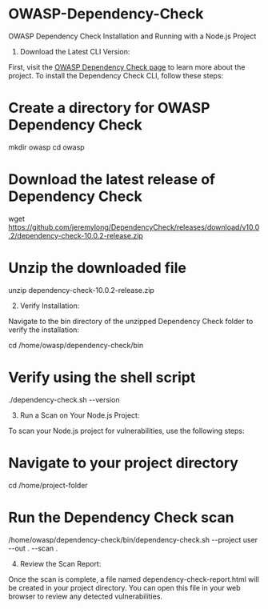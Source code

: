 # OWASP-Dependency-Check

OWASP Dependency Check Installation and Running with a Node.js Project

1. Download the Latest CLI Version:

First, visit the [OWASP Dependency Check page](https://owasp.org/www-project-dependency-check/) to learn more about the project. To install the Dependency Check CLI, follow these steps:

# Create a directory for OWASP Dependency Check
mkdir owasp
cd owasp

# Download the latest release of Dependency Check
wget https://github.com/jeremylong/DependencyCheck/releases/download/v10.0.2/dependency-check-10.0.2-release.zip

# Unzip the downloaded file
unzip dependency-check-10.0.2-release.zip

2. Verify Installation:

Navigate to the bin directory of the unzipped Dependency Check folder to verify the installation:

cd /home/owasp/dependency-check/bin

# Verify using the shell script
./dependency-check.sh --version

3. Run a Scan on Your Node.js Project:

To scan your Node.js project for vulnerabilities, use the following steps:

# Navigate to your project directory
cd /home/project-folder

# Run the Dependency Check scan
/home/owasp/dependency-check/bin/dependency-check.sh --project user --out . --scan .

4. Review the Scan Report:

Once the scan is complete, a file named dependency-check-report.html will be created in your project directory. You can open this file in your web browser to review any detected vulnerabilities.
